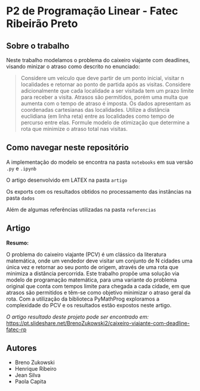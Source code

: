 # P2 de Programação Linear - Fatec Ribeirão Preto

## Sobre o trabalho

Neste trabalho modelamos o problema do caixeiro viajante com deadlines, visando minizar o atraso como descrito no enunciado: 

> Considere um veículo que deve partir de um ponto inicial, visitar n localidades e retornar ao
ponto de partida após as visitas. Considere adicionalmente que cada localidade a ser visitada
tem um prazo limite para receber a visita. Atrasos são permitidos, porém uma multa que
aumenta com o tempo de atraso é imposta. Os dados apresentam as coordenadas cartesianas
das localidades. Utilize a distância euclidiana (em linha reta) entre as localidades como tempo
de percurso entre elas. Formule modelo de otimização que determine a rota que minimize o
atraso total nas visitas.

## Como navegar neste repositório

A implementação do modelo se encontra na pasta `notebooks` em sua versão `.py` e `.ipynb`

O artigo desenvolvido em LATEX na pasta `artigo`

Os exports com os resultados obtidos no processamento das instâncias na pasta `dados`

Além de algumas referências utilizadas na pasta `referencias`

## Artigo

**Resumo:**

O problema do caixeiro viajante (PCV) é um clássico da literatura matemática, onde um vendedor deve visitar um conjunto de N cidades 
uma única vez e retornar ao seu ponto de origem, através de uma rota que minimiza a distância percorrida. Este trabalho propõe uma solução 
via modelo de programação matemática, para uma variante do problema original que conta com tempos limite para chegada a cada cidade, 
em que atrasos são permitidos e têm-se como objetivo minimizar o atraso geral da rota. Com a utilização da biblioteca PyMathProg exploramos a 
complexidade do PCV e os resultados estão expostos neste artigo.


*O artigo resultado deste projeto pode ser encontrado em:*
https://pt.slideshare.net/BrenoZukowski2/caixeiro-viajante-com-deadline-fatec-rp

## Autores

- Breno Zukowski
- Henrique Ribeiro
- Jean Silva
- Paola Capita
